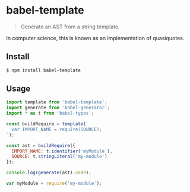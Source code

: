 # babel-template

> Generate an AST from a string template.

In computer science, this is known as an implementation of quasiquotes.

## Install

```sh
$ npm install babel-template
```

## Usage

```js
import template from 'babel-template';
import generate from 'babel-generator';
import * as t from 'babel-types';

const buildRequire = template(`
  var IMPORT_NAME = require(SOURCE);
`);

const ast = buildRequire({
  IMPORT_NAME: t.identifier('myModule'),
  SOURCE: t.stringLiteral('my-module')
});

console.log(generate(ast).code);
```

```js
var myModule = require('my-module');
```
